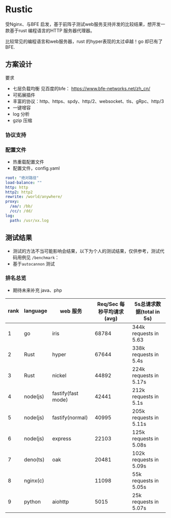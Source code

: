 # Rustic

受Nginx、与BFE 启发，基于前阵子测试web服务支持并发的比较结果，想开发一款基于rust 编程语言的HTTP 服务器代理器。

比较常见的编程语言和web服务器，rust 的hyper表现的太过卓越！go 却已有了BFE.


## 方案设计

要求
- 七层负载均衡 见百度的bfe： https://www.bfe-networks.net/zh_cn/
- 可拓展插件
- 丰富的协议：http、https、spdy、http/2、websocket、tls、gRpc、http/3
- 一键增容
- log 分析
- gzip 压缩


### 协议支持

### 配置文件

- 热重载配置文件
- 配置文件，config.yaml

```yaml
root: "绝对路径"
load-balance: ""
http: http
http2: http2
rewrite: /world/anywhere/
proxy:
  /aa/: /bb/
  /cc/: /dd/
log:
  path: /usr/xx.log
```

## 测试结果

* 测试的方法不当可能影响会结果，以下为个人的测试结果，仅供参考，测试代码用例见 `/benchmark`：
* 基于`autocannon` 测试
 

### 排名总览

- 期待未来补充 java、php

|rank|language|web 服务| Req/Sec 每秒平均请求(avg) | 5s总请求数据(total in 5s)|
|----|----|-------|---------------------|------------|
|1|go      | iris                | 68784| 344k requests in 5.63   | 
|2|Rust    | hyper               | 67644| 338k requests in 5.4s  | 
|3|Rust    | nickel              | 44892| 224k requests in 5.17s  | 
|4|node(js)| fastify(fast mode)  | 42441| 212k requests in 5.1s  | 
|5|node(js)| fastify(normal)     | 40995| 205k requests in 5.11s  | 
|6|node(js)| express             | 22103| 125k requests in 5.08s | 
|7|deno(ts)| oak                 | 20481| 102k requests in 5.09s | 
|8|nginx(c)|                     | 11098| 55k requests in 5.05s  |
|9|python  | aiohttp             | 5015 | 25k requests in 5.07s  | 
